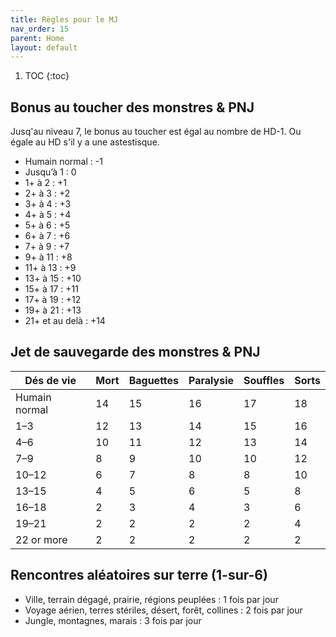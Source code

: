```yaml
---
title: Règles pour le MJ
nav_order: 15
parent: Home
layout: default
---
```


1. TOC
{:toc}

## Bonus au toucher des monstres & PNJ
Jusq'au niveau 7, le bonus au toucher est égal au nombre de HD-1. Ou égale au HD s'il y a une astestisque.

- Humain normal : -1
- Jusqu’à 1 : 0
- 1+ à 2 : +1 
- 2+ à 3 : +2 
- 3+ à 4 : +3 
- 4+ à 5 : +4 
- 5+ à 6 : +5 
- 6+ à 7 : +6 
- 7+ à 9 : +7 
- 9+ à 11 : +8 
- 11+ à 13 : +9 
- 13+ à 15 : +10 
- 15+ à 17 : +11 
- 17+ à 19 : +12 
- 19+ à 21 : +13 
- 21+ et au delà : +14 

## Jet de sauvegarde des monstres & PNJ

| Dés de vie    | Mort | Baguettes | Paralysie | Souffles | Sorts |
| ------------- | ---- | --------- | --------- | -------- | ----- |
| Humain normal | 14   | 15        | 16        | 17       | 18    |
| 1–3           | 12   | 13        | 14        | 15       | 16    |
| 4–6           | 10   | 11        | 12        | 13       | 14    |
| 7–9           | 8    | 9         | 10        | 10       | 12    |
| 10–12         | 6    | 7         | 8         | 8        | 10    |
| 13–15         | 4    | 5         | 6         | 5        | 8     |
| 16–18         | 2    | 3         | 4         | 3        | 6     |
| 19–21         | 2    | 2         | 2         | 2        | 4     |
| 22 or more    | 2    | 2         | 2         | 2        | 2     |

## Rencontres aléatoires sur terre (1-sur-6)
- Ville, terrain dégagé, prairie, régions peuplées : 1 fois par jour
- Voyage aérien, terres stériles, désert, forêt, collines : 2 fois par jour
- Jungle, montagnes, marais : 3 fois par jour